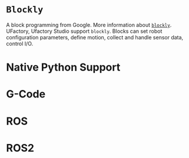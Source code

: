 # `Blockly`
A block programming from Google. More information about [`blockly`](https://developers.google.com/blockly). UFactory, Ufactory Studio support `blockly`. Blocks can set robot configuration parameters, define motion, collect and handle sensor data, control I/O.

# Native Python Support

# G-Code

# ROS

# ROS2
